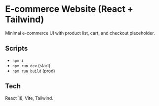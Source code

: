 # E-commerce Website (React + Tailwind)
Minimal e-commerce UI with product list, cart, and checkout placeholder.

## Scripts
- `npm i`
- `npm run dev` (start)
- `npm run build` (prod)

## Tech
React 18, Vite, Tailwind.
